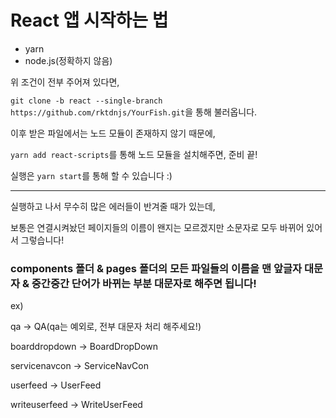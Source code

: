 # React 앱 시작하는 법
- yarn
- node.js(정확하지 않음)

위 조건이 전부 주어져 있다면,

`git clone -b react --single-branch https://github.com/rktdnjs/YourFish.git`을 통해 불러옵니다.

이후 받은 파일에서는 노드 모듈이 존재하지 않기 때문에,

`yarn add react-scripts`를 통해 노드 모듈을 설치해주면, 준비 끝!

실행은 `yarn start`를 통해 할 수 있습니다 :)

---------------

실행하고 나서 무수히 많은 에러들이 반겨줄 때가 있는데,

보통은 연결시켜놨던 페이지들의 이름이 왠지는 모르겠지만 소문자로 모두 바뀌어 있어서 그렇습니다!

### components 폴더 & pages 폴더의 모든 파일들의 이름을 맨 앞글자 대문자 & 중간중간 단어가 바뀌는 부분 대문자로 해주면 됩니다!

ex)

qa -> QA(qa는 예외로, 전부 대문자 처리 해주세요!)

boarddropdown -> BoardDropDown

servicenavcon -> ServiceNavCon

userfeed -> UserFeed

writeuserfeed -> WriteUserFeed
